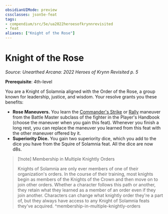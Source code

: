 ```yaml
---
obsidianUIMode: preview
cssclasses: json5e-feat
tags:
- compendium/src/5e/ua2022heroesofkrynnrevisited
- feat
aliases: ["Knight of the Rose"]
---
```

# Knight of the Rose
*Source: Unearthed Arcana: 2022 Heroes of Krynn Revisited p. 5*  

**Prerequisite**: 4th-level

You are a Knight of Solamnia aligned with the Order of the Rose, a group known for leadership, justice, and wisdom. Your resolve grants you these benefits:

- **Rose Maneuvers.** You learn the [Commander's Strike](/Systems/5e/optional-features/commanders-strike.md) or [Rally](/Systems/5e/optional-features/rally.md) maneuver from the Battle Master subclass of the fighter in the Player's Handbook (choose the maneuver when you gain this feat). Whenever you finish a long rest, you can replace the maneuver you learned from this feat with the other maneuver offered by it.  
- **Superiority Dice.** You gain two superiority dice, which you add to the dice you have from the Squire of Solamnia feat. All the dice are now d8s.  

> [!note] Membership in Multiple Knightly Orders
> 
> Knights of Solamnia are only ever members of one of their organization's orders. In the course of their training, most knights begin as members of the Knights of the Crown and then move on to join other orders. Whether a character follows this path or another, they retain what they learned as a member of an order even if they join another. Characters can change what knightly order they're a part of, but they always have access to any Knight of Solamnia feats they've acquired.
^membership-in-multiple-knightly-orders